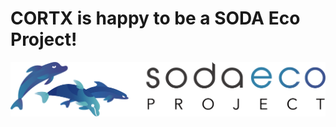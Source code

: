 # CORTX is happy to be a SODA Eco Project!
[![image](./images/SODAimage.png)](https://sodafoundation.io)

